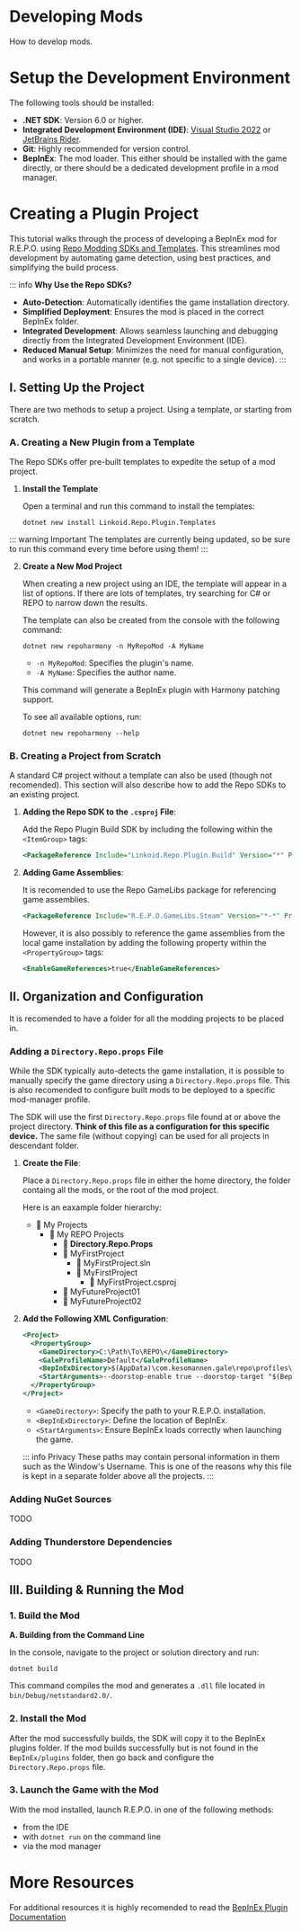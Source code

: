 # Developing Mods

How to develop mods.

# Setup the Development Environment

The following tools should be installed:
- **.NET SDK**: Version 6.0 or higher.
- **Integrated Development Environment (IDE)**: [Visual Studio 2022](https://visualstudio.microsoft.com/) or [JetBrains Rider](https://www.jetbrains.com/rider/).
- **Git**: Highly recommended for version control.
- **BepInEx**: The mod loader. This either should be installed with the game directly, or there should be a dedicated development profile in a mod manager.


# Creating a Plugin Project

This tutorial walks through the process of developing a BepInEx mod for R.E.P.O. using [Repo Modding SDKs and Templates](https://github.com/linkoid/Repo.Sdks#readme). This streamlines mod development by automating game detection, using best practices, and simplifying the build process.

::: info **Why Use the Repo SDKs?**
- **Auto-Detection**: Automatically identifies the game installation directory.
- **Simplified Deployment**: Ensures the mod is placed in the correct BepInEx folder.
- **Integrated Development**: Allows seamless launching and debugging directly from the  Integrated Development Environment (IDE).
- **Reduced Manual Setup**: Minimizes the need for manual configuration, and works in a portable manner (e.g. not specific to a single device).
:::


## I. Setting Up the Project

There are two methods to setup a project. Using a template, or starting from scratch.

### A. Creating a New Plugin from a Template

The Repo SDKs offer pre-built templates to expedite the setup of a mod project.

1. **Install the Template**
   
   Open a terminal and run this command to install the templates:
   ```shell
   dotnet new install Linkoid.Repo.Plugin.Templates
   ```

::: warning Important
The templates are currently being updated, so be sure to run this command every time before using them!
::: 

2. **Create a New Mod Project**
   
   When creating a new project using an IDE, the template will appear in a list of options.
   If there are lots of templates, try searching for C# or REPO to narrow down the results.
   
   The template can also be created from the console with the following command:
   ```shell
   dotnet new repoharmony -n MyRepoMod -A MyName
   ```
   - `-n MyRepoMod`: Specifies the plugin's name.
   - `-A MyName`: Specifies the author name.

   This command will generate a BepInEx plugin with Harmony patching support.

   To see all available options, run:
   ```shell
   dotnet new repoharmony --help
   ```

### B. Creating a Project from Scratch

A standard C# project without a template can also be used (though not recomended). This section will also describe how to add the Repo SDKs to an existing project.

1. **Adding the Repo SDK to the `.csproj` File**:
   
   Add the Repo Plugin Build SDK by including the following within the `<ItemGroup>` tags:
   ```xml
   <PackageReference Include="Linkoid.Repo.Plugin.Build" Version="*" PrivateAssets="all" />
   ```

2. **Adding Game Assemblies**: 
   
   It is recomended to use the Repo GameLibs package for referencing game assemblies.
   ```xml
   <PackageReference Include="R.E.P.O.GameLibs.Steam" Version="*-*" PrivateAssets="all" Publicize="true" />
   ```
   However, it is also possibly to reference the game assemblies from the local game installation by adding the following property within the `<PropertyGroup>` tags:
   ```xml
   <EnableGameReferences>true</EnableGameReferences>
   ```


## II. Organization and Configuration

It is recomended to have a folder for all the modding projects to be placed in.

### Adding a `Directory.Repo.props` File
While the SDK typically auto-detects the game installation, it is possible to manually specify the game directory using a `Directory.Repo.props` file. This is also recomended to configure built mods to be deployed to a specific mod-manager profile. 

The SDK will use the first `Directory.Repo.props` file found at or above the project directory. **Think of this file as a configuration for this specific device.** The same file (without copying) can be used for all projects in descendant folder.

1. **Create the File**:
   
   Place a `Directory.Repo.props` file in either the home directory, the folder containg all the mods, or the root of the mod project.

   Here is an eaxample folder hierarchy:
    - 📁 My Projects
       - 📁 My REPO Projects
          - 📄 **Directory.Repo.Props**
          - 📁 MyFirstProject
             - 📄 MyFirstProject.sln
             - 📁 MyFirstProject
                - 📄 MyFirstProject.csproj
          - 📁 MyFutureProject01
          - 📁 MyFutureProject02

2. **Add the Following XML Configuration**:
   ```xml
   <Project>
     <PropertyGroup>
       <GameDirectory>C:\Path\To\REPO\</GameDirectory>
       <GaleProfileName>Default</GaleProfileName>
       <BepInExDirectory>$(AppData)\com.kesomannen.gale\repo\profiles\$(GaleProfileName)\BepInEx</BepInExDirectory>
       <StartArguments>--doorstop-enable true --doorstop-target "$(BepInExDirectory)\core\BepInEx.Preloader.dll" --gale-profile "$(GaleProfileName)"</StartArguments>
     </PropertyGroup>
   </Project>
   ```
   - `<GameDirectory>`: Specify the path to your R.E.P.O. installation.
   - `<BepInExDirectory>`: Define the location of BepInEx.
   - `<StartArguments>`: Ensure BepInEx loads correctly when launching the game.
   
   ::: info Privacy
   These paths may contain personal information in them such as the Window's Username.
   This is one of the reasons why this file is kept in a separate folder above all the projects.
   ::: 

### Adding NuGet Sources
   TODO

### Adding Thunderstore Dependencies
   TODO


## III. Building & Running the Mod

### 1. Build the Mod
**A. Building from the Command Line**

In the console, navigate to the project or solution directory and run:
```shell
dotnet build
```
This command compiles the mod and generates a `.dll` file located in `bin/Debug/netstandard2.0/`.

### 2. Install the Mod

After the mod successfully builds, the SDK will copy it to the BepInEx plugins folder.
If the mod builds successfully but is not found in the `BepInEx/plugins` folder,
then go back and configure the `Directory.Repo.props` file.

### 3. Launch the Game with the Mod

With the mod installed, launch R.E.P.O. in one of the following methods:
 - from the IDE
 - with `dotnet run` on the command line
 - via the mod manager


# More Resources
For additional resources it is highly recomended to read the [BepInEx Plugin Documentation](https://docs.bepinex.dev/articles/dev_guide/plugin_tutorial/2_plugin_start.html)
